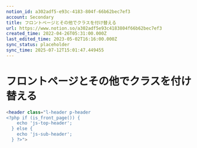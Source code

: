 ```yaml
---
notion_id: a302adf5-e93c-4183-804f-66b62bec7ef3
account: Secondary
title: フロントページとその他でクラスを付け替える
url: https://www.notion.so/a302adf5e93c4183804f66b62bec7ef3
created_time: 2022-04-26T05:31:00.000Z
last_edited_time: 2023-05-02T16:16:00.000Z
sync_status: placeholder
sync_time: 2025-07-12T15:01:47.449455
---
```

# フロントページとその他でクラスを付け替える

```php
<header class="l-header p-header 
<?php if (is_front_page()) {
    echo 'js-top-header';
  } else {
    echo 'js-sub-header';
  } ?>">
```